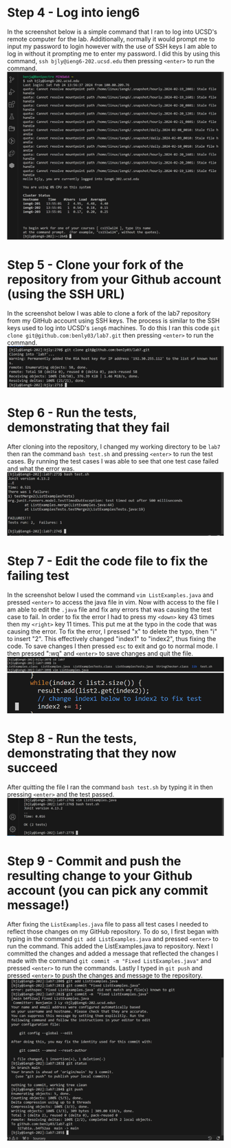 # Step 4 - Log into ieng6
In the screenshot below is a simple command that I ran to log into UCSD's remote computer for the lab. Additionally, normally it would prompt me to input my password to login however with the use of SSH keys I am able to log in without it prompting me to enter my password. I did this by using this command, `ssh bjly@ieng6-202.ucsd.edu` then pressing `<enter>` to run the command.
![Image](loggingintoieng.png)

# Step 5 - Clone your fork of the repository from your Github account (using the SSH URL)
In the screenshot below I was able to clone a fork of the lab7 repository from my GitHub account using SSH keys. The process is similar to the SSH keys used to log into UCSD's `ieng6` machines. To do this I ran this code `git clone git@github.com:benly03/lab7.git` then pressing `<enter>` to run the command.
![Image](cloningintorepositoryusinggithubssh.png)

# Step 6 - Run the tests, demonstrating that they fail
After cloning into the repository, I changed my working directory to be `lab7` then ran the command `bash test.sh` and pressing `<enter>` to run the test cases. By running the test cases I was able to see that one test case failed and what the error was.
![Image](proofthattestfails.png)

# Step 7 - Edit the code file to fix the failing test
In the screenshot below I used the command `vim ListExamples.java` and pressed `<enter>` to access the java file in vim. Now with access to the file I am able to edit the `.java` file and fix any errors that was causing the test case to fail. In order to fix the error I had to press my `<down>` key 43 times then my `<right>` key 11 times. This put me at the typo in the code that was causing the error. To fix the error, I pressed "x" to delete the typo, then "i" to insert "2". This effectively changed "index1" to "index2", thus fixing the code. To save changes I then pressed `esc` to exit and go to normal mode. I then pressed ":wq" and `<enter>` to save changes and quit the file. 
![Image](usingvim.png)
![Image](fixedcodeportion.png)
 
# Step 8 - Run the tests, demonstrating that they now succeed
After quitting the file I ran the command `bash test.sh` by typing it in then pressing `<enter>` and the test passed.
![Image](alltestspassed.png)

# Step 9 - Commit and push the resulting change to your Github account (you can pick any commit message!)
After fixing the `ListExamples.java` file to pass all test cases I needed to reflect those changes on my GitHub repository. To do so, I first began with typing in the command `git add ListExamples.java` and pressed `<enter>` to run the command. This added the ListExamples.java to repository. Next I committed the changes and added a message that reflected the changes I made with the command `git commit -m "Fixed ListExamples.java"` and pressed `<enter>` to run the commands. Lastly I typed in `git push` and pressed `<enter>` to push the changes and message to the repository.
![Image](actualgitpushandcommitchanges.png)

